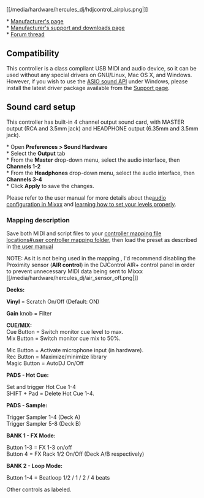 [[/media/hardware/hercules_dj/hdjcontrol_airplus.png|]]

\* [Manufacturer's page](https://www.hercules.com/en-us/dj/)  
\* [Manufacturer's support and downloads
page](https://support.hercules.com/en/product/djcontrolairplus-en//)  
\* [Forum
thread](https://www.mixxx.org/forums/viewtopic.php?f=7&t=9403)  

## Compatibility

This controller is a class compliant USB MIDI and audio device, so it
can be used without any special drivers on GNU/Linux, Mac OS X, and
Windows. However, if you wish to use the [ASIO sound
API](http://mixxx.org/manual/latest/chapters/configuration.html#audio-api)
under Windows, please install the latest driver package available from
the [Support
page](https://support.hercules.com/en/product/djcontrolinpulse300-en//).

## Sound card setup

This controller has built-in 4 channel output sound card, with MASTER
output (RCA and 3.5mm jack) and HEADPHONE output (6.35mm and 3.5mm
jack).

\* Open **Preferences \> Sound Hardware**  
\* Select the **Output** tab  
\* From the **Master** drop-down menu, select the audio interface, then
**Channels 1-2**  
\* From the **Headphones** drop-down menu, select the audio interface,
then **Channels 3-4**  
\* Click **Apply** to save the changes.  

Please refer to the user manual for more details about the[audio
configuration in
Mixxx](https://mixxx.org/manual/latest/en/chapters/example_setups.html#laptop-and-external-usb-audio-interface)
and [learning how to set your levels
properly](https://mixxx.org/manual/latest/en/chapters/djing_with_mixxx.html#djing-gain-staging).

### Mapping description

Save both MIDI and script files to your [controller mapping file
locations\#user controller mapping
folder](controller-mapping-file-locations.md#user%20controller%20mapping%20folder),
then load the preset as described in [the user
manual](https://mixxx.org/manual/latest/en/chapters/controlling_mixxx.html#using-midi-hid-controllers)

NOTE: As it is not being used in the mapping , I'd recommend disabling
the Proximity sensor (**AIR control**) in the DJControl AIR+ control
panel in order to prevent unnecessary MIDI data being sent to Mixxx  
[[/media/hardware/hercules_dj/air_sensor_off.png|]]

**Decks:**

**Vinyl** = Scratch On/Off (Default: ON)  
  
**Gain** knob = Filter  
  
**CUE/MIX:**  
Cue Button = Switch monitor cue level to max.  
Mix Button = Switch monitor cue mix to 50%.  
  
  
Mic Button = Activate microphone input (in hardware).  
Rec Button = Maximize/minimize library  
Magic Button = AutoDJ On/Off  
  

**PADS - Hot Cue:**  

Set and trigger Hot Cue 1-4  
SHIFT + Pad = Delete Hot Cue 1-4.  

**PADS - Sample:**  
  
Trigger Sampler 1-4 (Deck A)  
Trigger Sampler 5-8 (Deck B)  
  
**BANK 1 - FX Mode:**  
  
Button 1-3 = FX 1-3 on/off  
Button 4 = FX Rack 1/2 On/Off (Deck A/B respectively)  
  
**BANK 2 - Loop Mode:**  

Button 1-4 = Beatloop 1/2 / 1 / 2 / 4 beats  
  
  

Other controls as labeled.

